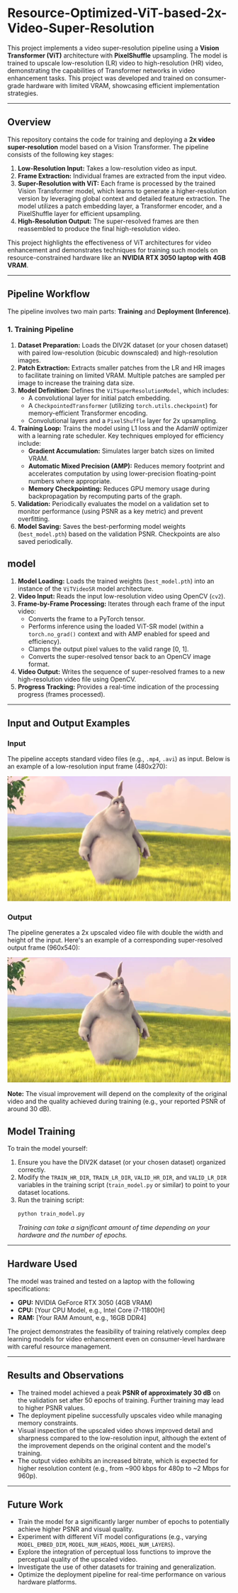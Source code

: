 # Resource-Optimized-ViT-based-2x-Video-Super-Resolution
This project implements a video super-resolution pipeline using a **Vision Transformer (ViT)** architecture with **PixelShuffle** upsampling. The model is trained to upscale low-resolution (LR) video to high-resolution (HR) video, demonstrating the capabilities of Transformer networks in video enhancement tasks. This project was developed and trained on consumer-grade hardware with limited VRAM, showcasing efficient implementation strategies.

---

## Overview

This repository contains the code for training and deploying a **2x video super-resolution** model based on a Vision Transformer. The pipeline consists of the following key stages:

1.  **Low-Resolution Input:** Takes a low-resolution video as input.
2.  **Frame Extraction:** Individual frames are extracted from the input video.
3.  **Super-Resolution with ViT:** Each frame is processed by the trained Vision Transformer model, which learns to generate a higher-resolution version by leveraging global context and detailed feature extraction. The model utilizes a patch embedding layer, a Transformer encoder, and a PixelShuffle layer for efficient upsampling.
4.  **High-Resolution Output:** The super-resolved frames are then reassembled to produce the final high-resolution video.

This project highlights the effectiveness of ViT architectures for video enhancement and demonstrates techniques for training such models on resource-constrained hardware like an **NVIDIA RTX 3050 laptop with 4GB VRAM**.

---

## Pipeline Workflow

The pipeline involves two main parts: **Training** and **Deployment (Inference)**.

### 1. Training Pipeline

1.  **Dataset Preparation:** Loads the DIV2K dataset (or your chosen dataset) with paired low-resolution (bicubic downscaled) and high-resolution images.
2.  **Patch Extraction:** Extracts smaller patches from the LR and HR images to facilitate training on limited VRAM. Multiple patches are sampled per image to increase the training data size.
3.  **Model Definition:** Defines the `ViTSuperResolutionModel`, which includes:
    * A convolutional layer for initial patch embedding.
    * A `CheckpointedTransformer` (utilizing `torch.utils.checkpoint`) for memory-efficient Transformer encoding.
    * Convolutional layers and a `PixelShuffle` layer for 2x upsampling.
4.  **Training Loop:** Trains the model using L1 loss and the AdamW optimizer with a learning rate scheduler. Key techniques employed for efficiency include:
    * **Gradient Accumulation:** Simulates larger batch sizes on limited VRAM.
    * **Automatic Mixed Precision (AMP):** Reduces memory footprint and accelerates computation by using lower-precision floating-point numbers where appropriate.
    * **Memory Checkpointing:** Reduces GPU memory usage during backpropagation by recomputing parts of the graph.
5.  **Validation:** Periodically evaluates the model on a validation set to monitor performance (using PSNR as a key metric) and prevent overfitting.
6.  **Model Saving:** Saves the best-performing model weights (`best_model.pth`) based on the validation PSNR. Checkpoints are also saved periodically.






## model 
1.  **Model Loading:** Loads the trained weights (`best_model.pth`) into an instance of the `ViTVideoSR` model architecture.
2.  **Video Input:** Reads the input low-resolution video using OpenCV (`cv2`).
3.  **Frame-by-Frame Processing:** Iterates through each frame of the input video:
    * Converts the frame to a PyTorch tensor.
    * Performs inference using the loaded ViT-SR model (within a `torch.no_grad()` context and with AMP enabled for speed and efficiency).
    * Clamps the output pixel values to the valid range [0, 1].
    * Converts the super-resolved tensor back to an OpenCV image format.
4.  **Video Output:** Writes the sequence of super-resolved frames to a new high-resolution video file using OpenCV.
5.  **Progress Tracking:** Provides a real-time indication of the processing progress (frames processed).

---

## Input and Output Examples

### Input

The pipeline accepts standard video files (e.g., `.mp4`, `.avi`) as input. Below is an example of a low-resolution input frame (480x270):

![Low-Resolution Input Frame](pic_1.png)

### Output

The pipeline generates a 2x upscaled video file with double the width and height of the input. Here's an example of a corresponding super-resolved output frame (960x540):

![High-Resolution Output Frame](pic_2.png)

**Note:** The visual improvement will depend on the complexity of the original video and the quality achieved during training (e.g., your reported PSNR of around 30 dB).

## Model Training

To train the model yourself:

1.  Ensure you have the DIV2K dataset (or your chosen dataset) organized correctly.
2.  Modify the `TRAIN_HR_DIR`, `TRAIN_LR_DIR`, `VALID_HR_DIR`, and `VALID_LR_DIR` variables in the training script (`train_model.py` or similar) to point to your dataset locations.
3.  Run the training script:
    ```bash
    python train_model.py
    ```
    *Training can take a significant amount of time depending on your hardware and the number of epochs.*

---

## Hardware Used

The model was trained and tested on a laptop with the following specifications:

* **GPU:** NVIDIA GeForce RTX 3050 (4GB VRAM)
* **CPU:** [Your CPU Model, e.g., Intel Core i7-11800H]
* **RAM:** [Your RAM Amount, e.g., 16GB DDR4]

The project demonstrates the feasibility of training relatively complex deep learning models for video enhancement even on consumer-level hardware with careful resource management.

---

## Results and Observations

* The trained model achieved a peak **PSNR of approximately 30 dB** on the validation set after 50 epochs of training. Further training may lead to higher PSNR values.
* The deployment pipeline successfully upscales video while managing memory constraints.
* Visual inspection of the upscaled video shows improved detail and sharpness compared to the low-resolution input, although the extent of the improvement depends on the original content and the model's training.
* The output video exhibits an increased bitrate, which is expected for higher resolution content (e.g., from ~900 kbps for 480p to ~2 Mbps for 960p).

---

## Future Work

* Train the model for a significantly larger number of epochs to potentially achieve higher PSNR and visual quality.
* Experiment with different ViT model configurations (e.g., varying `MODEL_EMBED_DIM`, `MODEL_NUM_HEADS`, `MODEL_NUM_LAYERS`).
* Explore the integration of perceptual loss functions to improve the perceptual quality of the upscaled video.
* Investigate the use of other datasets for training and generalization.
* Optimize the deployment pipeline for real-time performance on various hardware platforms.
